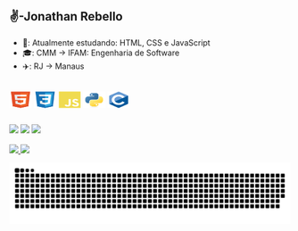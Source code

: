 ## ✌️-Jonathan Rebello

- 🌱: Atualmente estudando: HTML, CSS e JavaScript
- 🎓: CMM -> IFAM: Engenharia de Software
- ✈️: RJ -> Manaus


<div style="display: inline_block"><br>
  <img align="center" alt="Jonathan-HTML" height="30" width="40" src="https://raw.githubusercontent.com/devicons/devicon/master/icons/html5/html5-original.svg">
  <img align="center" alt="Jonathan-CSS" height="30" width="40" src="https://raw.githubusercontent.com/devicons/devicon/master/icons/css3/css3-original.svg">
  <img align="center" alt="Jonathan-Js" height="30" width="40" src="https://raw.githubusercontent.com/devicons/devicon/master/icons/javascript/javascript-plain.svg">
  <img align="center" alt="Jonathan-Python" height="30" width="40" src="https://raw.githubusercontent.com/devicons/devicon/master/icons/python/python-original.svg">
  <img align="center" alt="Jonathan-Python" height="30" width="40" src="https://raw.githubusercontent.com/devicons/devicon/master/icons/c/c-original.svg">
</div>
  
  ##
  
  
 <div> 
  <a href="https://www.instagram.com/jonathan_rebello01/" target="_blank"><img src="https://img.shields.io/badge/-Instagram-%23E4405F?style=for-the-badge&logo=instagram&logoColor=white" target="_blank"></a>
  <a href = "mailto:rebello.jonathan@gmail.com"><img src="https://img.shields.io/badge/-Gmail-%23333?style=for-the-badge&logo=gmail&logoColor=white" target="_blank"></a>
  <a href="https://www.linkedin.com/in/jonathan-rebello-671abb238/" target="_blank"><img src="https://img.shields.io/badge/-LinkedIn-%230077B5?style=for-the-badge&logo=linkedin&logoColor=white" target="_blank"></a> 
 </div>
 
  <div><br>
  <a href = "mailto:contatorafaballerini@gmail.com"><img src="https://img.shields.io/badge/Gmail-D14836?style=for-the-badge&logo=gmail&logoColor=white" target="_blank"/>    </a> 	
  <a href = "https://www.linkedin.com/in/gabriel-bezerra-8a0789239/"><img src = "https://img.shields.io/badge/LinkedIn-0077B5?style=for-the-badge&logo=linkedin&logoColor=white"/></a>
 <div>
 
   ![Snake animation](https://github.com/SwattPK/SwattPK/blob/output/github-contribution-grid-snake.svg)
 
</div>
